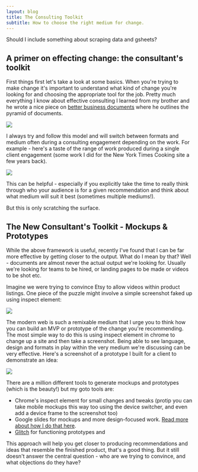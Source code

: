 ```yaml
---
layout: blog
title: The Consulting Toolkit
subtitle: How to choose the right medium for change.
---
```


Should I include something about scraping data and gsheets?

## A primer on effecting change: the consultant's toolkit

First things first let's take a look at some basics. When you're trying to make change it's important to understand what kind of change you're looking for and choosing the appropriate tool for the job. Pretty much everything I know about effective consulting I learned from my brother and he wrote a nice piece on [better business documents](https://www.distilled.net/resources/better-business-documents-guide/) where he outlines the pyramid of documents.

![](/images/grain/write_upwards.png)

I always try and follow this model and will switch between formats and medium often during a consulting engagement depending on the work. For example - here's a taste of the range of work produced during a single client engagement (some work I did for the New York Times Cooking site a few years back).

![](/images/grain/grain_screenshots_traditional.png)

This can be helpful - especially if you explicitly take the time to really think through who your audience is for a given recommendation and think about what medium will suit it best (sometimes multiple mediums!).

But this is only scratching the surface.

## The New Consultant's Toolkit - Mockups & Prototypes

While the above framework is useful, recently I've found that I can be far more effective by getting closer to the output. What do I mean by that? Well - documents are almost never the actual output we're looking for. Usually we're looking for teams to be hired, or landing pages to be made or videos to be shot etc.

Imagine we were trying to convince Etsy to allow videos within product listings. One piece of the puzzle might involve a simple screenshot faked up using inspect element:

![](/images/grain/etsy.png)

The modern web is such a remixable medium that I urge you to think how you can build an MVP or prototype of the change you're recommending. The most simple way to do this is using inspect element in chrome to change up a site and then take a screenshot. Being able to see language, design and formats in play within the very medium we're discussing can be very effective. Here's a screenshot of a prototype I built for a client to demonstrate an idea:

![](/images/grain/fmt.png)

There are a million different tools to generate mockups and prototypes (which is the beauty!) but my goto tools are:

- Chrome's inspect element for small changes and tweaks (protip you can take mobile mockups this way too using the device switcher, and even add a device frame to the screenshot too)
- Google slides for mockups and more design-focused work. [Read more about how I do that here](https://medium.com/@tomcritchlow/how-to-use-google-slides-as-a-free-cloud-hosted-illustrator-replacement-f472e6c3a881).
- [Glitch](https://glitch.com/) for functioning prototypes and 

This approach will help you get closer to producing recommendations and ideas that resemble the finished product, that's a good thing. But it still doesn't answer the central question - who are we trying to convince, and what objections do they have?
